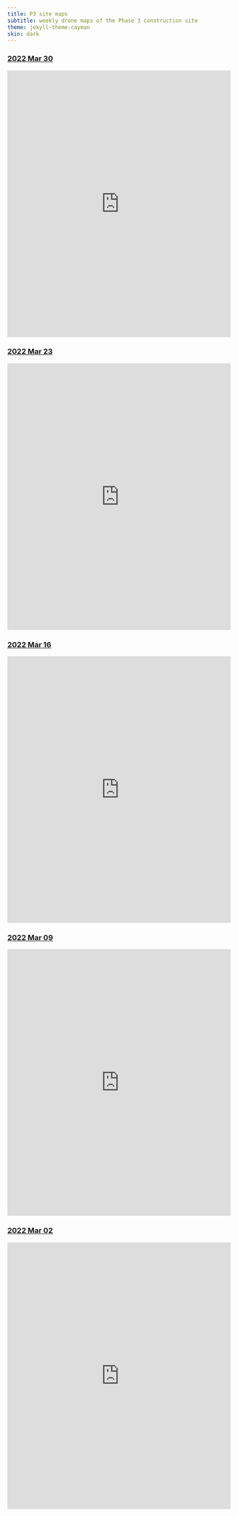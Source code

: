 ```yaml
---
title: P3 site maps
subtitle: weekly drone maps of the Phase 3 construction site
theme: jekyll-theme-cayman
skin: dark
---
```


### [2022 Mar 30](https://www.mapsmadeeasy.com/maps/public/2df1a878e51c403387fa1b1381b5ee68/)
<iframe src="https://www.mapsmadeeasy.com/maps/public/2df1a878e51c403387fa1b1381b5ee68" scrolling="no" title="2022 March 30 map" width="100%" height="600" frameBorder ="0"></iframe>

### [2022 Mar 23](https://www.mapsmadeeasy.com/maps/public/879d88bb65f8456badbfd4a4abfef784/)
<iframe src="https://www.mapsmadeeasy.com/maps/public/879d88bb65f8456badbfd4a4abfef784" scrolling="no" title="2022 March 23 map" width="100%" height="600" frameBorder ="0"></iframe>

### [2022 Mar 16](https://www.mapsmadeeasy.com/maps/public/36c19a73dd644870a53d6526ce734194/)
<iframe src="https://www.mapsmadeeasy.com/maps/public/36c19a73dd644870a53d6526ce734194" scrolling="no" title="2022 March 16 map" width="100%" height="600" frameBorder ="0"></iframe>

### [2022 Mar 09](https://www.mapsmadeeasy.com/maps/public/12a28cbe8e3b4e4799b4986b480dd059/)
<iframe src="https://www.mapsmadeeasy.com/maps/public/12a28cbe8e3b4e4799b4986b480dd059" scrolling="no" title="2022 March 09 map" width="100%" height="600" frameBorder ="0"></iframe>

### [2022 Mar 02](https://www.mapsmadeeasy.com/maps/public/2ec78f7cdd6f40608f21b72b2c7e63c6/)
<iframe src="https://www.mapsmadeeasy.com/maps/public/2ec78f7cdd6f40608f21b72b2c7e63c6" scrolling="no" title="2022 March 09 map" width="100%" height="600" frameBorder ="0"></iframe>
